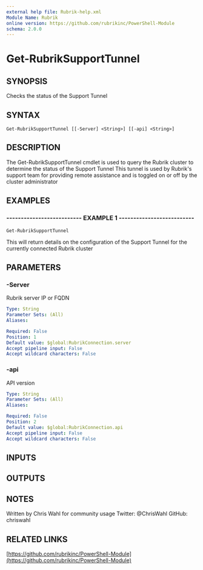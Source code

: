 ```yaml
---
external help file: Rubrik-help.xml
Module Name: Rubrik
online version: https://github.com/rubrikinc/PowerShell-Module
schema: 2.0.0
---
```


# Get-RubrikSupportTunnel

## SYNOPSIS
Checks the status of the Support Tunnel

## SYNTAX

```
Get-RubrikSupportTunnel [[-Server] <String>] [[-api] <String>]
```

## DESCRIPTION
The Get-RubrikSupportTunnel cmdlet is used to query the Rubrik cluster to determine the status of the Support Tunnel
This tunnel is used by Rubrik's support team for providing remote assistance and is toggled on or off by the cluster administrator

## EXAMPLES

### -------------------------- EXAMPLE 1 --------------------------
```
Get-RubrikSupportTunnel
```

This will return details on the configuration of the Support Tunnel for the currently connected Rubrik cluster

## PARAMETERS

### -Server
Rubrik server IP or FQDN

```yaml
Type: String
Parameter Sets: (All)
Aliases: 

Required: False
Position: 1
Default value: $global:RubrikConnection.server
Accept pipeline input: False
Accept wildcard characters: False
```

### -api
API version

```yaml
Type: String
Parameter Sets: (All)
Aliases: 

Required: False
Position: 2
Default value: $global:RubrikConnection.api
Accept pipeline input: False
Accept wildcard characters: False
```

## INPUTS

## OUTPUTS

## NOTES
Written by Chris Wahl for community usage
Twitter: @ChrisWahl
GitHub: chriswahl

## RELATED LINKS

[https://github.com/rubrikinc/PowerShell-Module](https://github.com/rubrikinc/PowerShell-Module)

